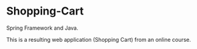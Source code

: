 # Shopping-Cart
Spring Framework and Java.

This is a resulting web application (Shopping Cart) from an online course.
